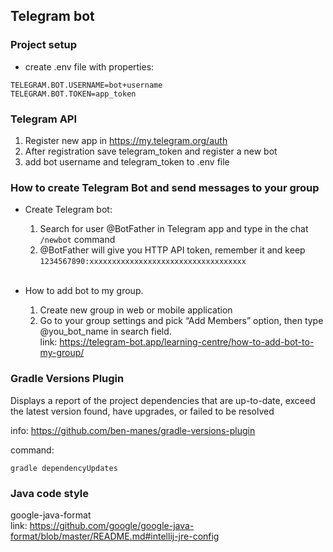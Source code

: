 ## Telegram bot

### Project setup

* create .env file with properties:

```
TELEGRAM.BOT.USERNAME=bot+username
TELEGRAM.BOT.TOKEN=app_token
```

### Telegram API

1. Register new app in https://my.telegram.org/auth
2. After registration save telegram_token and register a new bot
3. add bot username and telegram_token to .env file

### How to create Telegram Bot and send messages to your group

* Create Telegram bot: <br>
    1. Search for user @BotFather in Telegram app and type in the chat `/newbot` command <br>
    2. @BotFather will give you HTTP API token, remember it and
       keep `1234567890:xxxxxxxxxxxxxxxxxxxxxxxxxxxxxxxxxxx` <br><br>

* How to add bot to my group.<br>
    1. Create new group in web or mobile application
    2. Go to your group settings and pick “Add Members” option, then type @you_bot_name in search field. <br>
       link: https://telegram-bot.app/learning-centre/how-to-add-bot-to-my-group/

### Gradle Versions Plugin

Displays a report of the project dependencies that are up-to-date, exceed the latest version found, have upgrades, or
failed to be resolved

info: https://github.com/ben-manes/gradle-versions-plugin

command:

```
gradle dependencyUpdates
```

### Java code style

google-java-format <br>
link: https://github.com/google/google-java-format/blob/master/README.md#intellij-jre-config